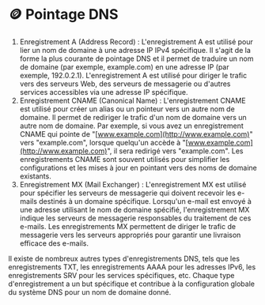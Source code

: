 # 🪙 Pointage DNS

1. Enregistrement A (Address Record) : L'enregistrement A est utilisé pour lier un nom de domaine à une adresse IP IPv4 spécifique. Il s'agit de la forme la plus courante de pointage DNS et il permet de traduire un nom de domaine (par exemple, example.com) en une adresse IP (par exemple, 192.0.2.1). L'enregistrement A est utilisé pour diriger le trafic vers des serveurs Web, des serveurs de messagerie ou d'autres services accessibles via une adresse IP spécifique.
2. Enregistrement CNAME (Canonical Name) : L'enregistrement CNAME est utilisé pour créer un alias ou un pointeur vers un autre nom de domaine. Il permet de rediriger le trafic d'un nom de domaine vers un autre nom de domaine. Par exemple, si vous avez un enregistrement CNAME qui pointe de "[www.example.com](http://www.example.com)" vers "example.com", lorsque quelqu'un accède à "[www.example.com](http://www.example.com)", il sera redirigé vers "example.com". Les enregistrements CNAME sont souvent utilisés pour simplifier les configurations et les mises à jour en pointant vers des noms de domaine existants.
3. Enregistrement MX (Mail Exchanger) : L'enregistrement MX est utilisé pour spécifier les serveurs de messagerie qui doivent recevoir les e-mails destinés à un domaine spécifique. Lorsqu'un e-mail est envoyé à une adresse utilisant le nom de domaine spécifié, l'enregistrement MX indique les serveurs de messagerie responsables du traitement de ces e-mails. Les enregistrements MX permettent de diriger le trafic de messagerie vers les serveurs appropriés pour garantir une livraison efficace des e-mails.

Il existe de nombreux autres types d'enregistrements DNS, tels que les enregistrements TXT, les enregistrements AAAA pour les adresses IPv6, les enregistrements SRV pour les services spécifiques, etc. Chaque type d'enregistrement a un but spécifique et contribue à la configuration globale du système DNS pour un nom de domaine donné.
